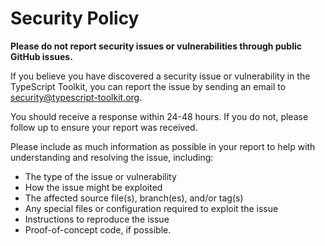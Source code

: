 # Security Policy
**Please do not report security issues or vulnerabilities through public GitHub issues.**

If you believe you have discovered a security issue or vulnerability in the TypeScript Toolkit, you can report the issue by sending an email to [security@typescript-toolkit.org](mailto:security@typescript-toolkit.org).

You should receive a response within 24-48 hours. If you do not, please follow up to ensure your report was received.

Please include as much information as possible in your report to help with understanding and resolving the issue, including:
- The type of the issue or vulnerability
- How the issue might be exploited
- The affected source file(s), branch(es), and/or tag(s)
- Any special files or configuration required to exploit the issue
- Instructions to reproduce the issue
- Proof-of-concept code, if possible.
